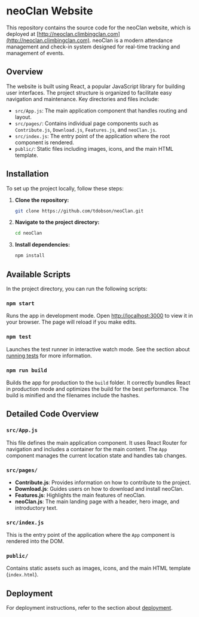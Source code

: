 # neoClan Website

This repository contains the source code for the neoClan website, which is deployed at [http://neoclan.climbingclan.com](http://neoclan.climbingclan.com). neoClan is a modern attendance management and check-in system designed for real-time tracking and management of events.

## Overview

The website is built using React, a popular JavaScript library for building user interfaces. The project structure is organized to facilitate easy navigation and maintenance. Key directories and files include:

- `src/App.js`: The main application component that handles routing and layout.
- `src/pages/`: Contains individual page components such as `Contribute.js`, `Download.js`, `Features.js`, and `neoClan.js`.
- `src/index.js`: The entry point of the application where the root component is rendered.
- `public/`: Static files including images, icons, and the main HTML template.

## Installation

To set up the project locally, follow these steps:

1. **Clone the repository:**
   ```bash
   git clone https://github.com/tdobson/neoClan.git
   ```

2. **Navigate to the project directory:**
   ```bash
   cd neoClan
   ```

3. **Install dependencies:**
   ```bash
   npm install
   ```

## Available Scripts

In the project directory, you can run the following scripts:

### `npm start`

Runs the app in development mode. Open [http://localhost:3000](http://localhost:3000) to view it in your browser. The page will reload if you make edits.

### `npm test`

Launches the test runner in interactive watch mode. See the section about [running tests](https://facebook.github.io/create-react-app/docs/running-tests) for more information.

### `npm run build`

Builds the app for production to the `build` folder. It correctly bundles React in production mode and optimizes the build for the best performance. The build is minified and the filenames include the hashes.

## Detailed Code Overview

### `src/App.js`

This file defines the main application component. It uses React Router for navigation and includes a container for the main content. The `App` component manages the current location state and handles tab changes.

### `src/pages/`

- **Contribute.js**: Provides information on how to contribute to the project.
- **Download.js**: Guides users on how to download and install neoClan.
- **Features.js**: Highlights the main features of neoClan.
- **neoClan.js**: The main landing page with a header, hero image, and introductory text.

### `src/index.js`

This is the entry point of the application where the `App` component is rendered into the DOM.

### `public/`

Contains static assets such as images, icons, and the main HTML template (`index.html`).

## Deployment

For deployment instructions, refer to the section about [deployment](https://facebook.github.io/create-react-app/docs/deployment).
